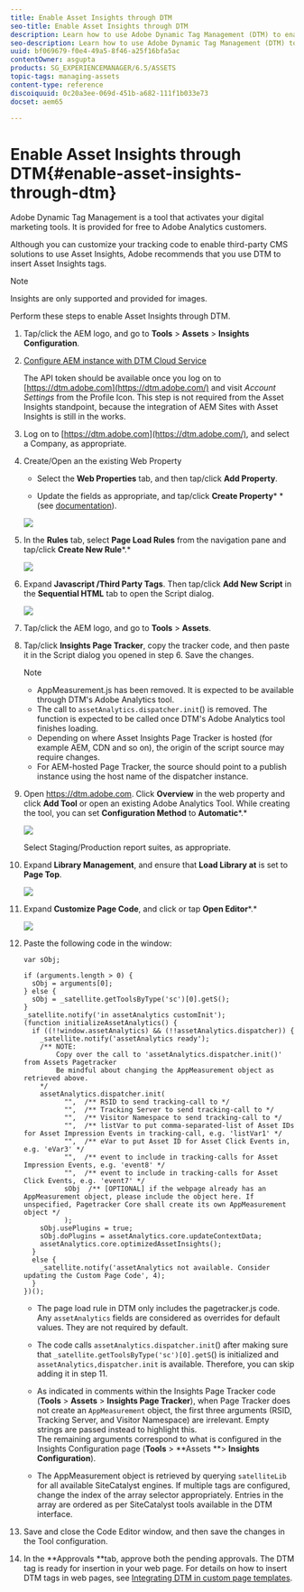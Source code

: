 ```yaml
---
title: Enable Asset Insights through DTM
seo-title: Enable Asset Insights through DTM
description: Learn how to use Adobe Dynamic Tag Management (DTM) to enable Asset Insights.
seo-description: Learn how to use Adobe Dynamic Tag Management (DTM) to enable Asset Insights.
uuid: bf069679-f0e4-49a5-8f46-a25f16bfa5ac
contentOwner: asgupta
products: SG_EXPERIENCEMANAGER/6.5/ASSETS
topic-tags: managing-assets
content-type: reference
discoiquuid: 0c20a3ee-069d-451b-a682-111f1b033e73
docset: aem65

---
```


# Enable Asset Insights through DTM{#enable-asset-insights-through-dtm}

Adobe Dynamic Tag Management is a tool that activates your digital marketing tools. It is provided for free to Adobe Analytics customers.

Although you can customize your tracking code to enable third-party CMS solutions to use Asset Insights, Adobe recommends that you use DTM to insert Asset Insights tags.

>[!NOTE]
>
>Insights are only supported and provided for images.

Perform these steps to enable Asset Insights through DTM.

1. Tap/click the AEM logo, and go to **Tools** &gt; **Assets** &gt; **Insights Configuration**.
1. [Configure AEM instance with DTM Cloud Service](/sites/administering/using/dtm.md)

   The API token should be available once you log on to [https://dtm.adobe.com](https://dtm.adobe.com/) and visit *Account Settings* from the Profile Icon. This step is not required from the Asset Insights standpoint, because the integration of AEM Sites with Asset Insights is still in the works.

1. Log on to [https://dtm.adobe.com](https://dtm.adobe.com/), and select a Company, as appropriate.
1. Create/Open an the existing Web Property

    * Select the **Web Properties** tab, and then tap/click **Add Property**.
    
    * Update the fields as appropriate, and tap/click **Create Property*** *(see [documentation](https://helpx.adobe.com/experience-manager/using/dtm.html)).

   ![](assets/chlimage_1-57.png)

1. In the **Rules** tab, select **Page Load Rules** from the navigation pane and tap/click **Create New Rule***.*

   ![](assets/chlimage_1-58.png)

1. Expand **Javascript /Third Party Tags**. Then tap/click **Add New Script** in the **Sequential HTML** tab to open the Script dialog.

   ![](assets/chlimage_1-59.png)

1. Tap/click the AEM logo, and go to **Tools** &gt; **Assets**.
1. Tap/click **Insights Page Tracker**, copy the tracker code, and then paste it in the Script dialog you opened in step 6. Save the changes.

   >[!NOTE]
   >
   >
   >    
   >    
   >    * AppMeasurement.js has been removed. It is expected to be available through DTM's Adobe Analytics tool.
   >    * The call to `assetAnalytics.dispatcher.init`() is removed. The function is expected to be called once DTM's Adobe Analytics tool finishes loading.
   >    * Depending on where Asset Insights Page Tracker is hosted (for example AEM, CDN and so on), the origin of the script source may require changes.
   >    * For AEM-hosted Page Tracker, the source should point to a publish instance using the host name of the dispatcher instance.
   >    
   >

1. Open https://dtm.adobe.com. Click **Overview** in the web property and click **Add Tool** or open an existing Adobe Analytics Tool. While creating the tool, you can set **Configuration Method** to **Automatic***.*

   ![](assets/chlimage_1-60.png)

   Select Staging/Production report suites, as appropriate.

1. Expand **Library Management**, and ensure that **Load Library at** is set to **Page Top**.

   ![](assets/chlimage_1-61.png)

1. Expand **Customize Page Code**, and click or tap **Open Editor***.*

   ![](assets/chlimage_1-62.png)

1. Paste the following code in the window:

   ```
   var sObj;
    
   if (arguments.length > 0) {
     sObj = arguments[0];
   } else {
     sObj = _satellite.getToolsByType('sc')[0].getS();
   }
   _satellite.notify('in assetAnalytics customInit');
   (function initializeAssetAnalytics() {
     if ((!!window.assetAnalytics) && (!!assetAnalytics.dispatcher)) {
       _satellite.notify('assetAnalytics ready');
       /** NOTE:
           Copy over the call to 'assetAnalytics.dispatcher.init()' from Assets Pagetracker
           Be mindful about changing the AppMeasurement object as retrieved above.
       */
       assetAnalytics.dispatcher.init(
             "",  /** RSID to send tracking-call to */
             "",  /** Tracking Server to send tracking-call to */
             "",  /** Visitor Namespace to send tracking-call to */
             "",  /** listVar to put comma-separated-list of Asset IDs for Asset Impression Events in tracking-call, e.g. 'listVar1' */
             "",  /** eVar to put Asset ID for Asset Click Events in, e.g. 'eVar3' */
             "",  /** event to include in tracking-calls for Asset Impression Events, e.g. 'event8' */
             "",  /** event to include in tracking-calls for Asset Click Events, e.g. 'event7' */
             sObj  /** [OPTIONAL] if the webpage already has an AppMeasurement object, please include the object here. If unspecified, Pagetracker Core shall create its own AppMeasurement object */
             );
       sObj.usePlugins = true;
       sObj.doPlugins = assetAnalytics.core.updateContextData;
       assetAnalytics.core.optimizedAssetInsights();
     }
     else {
       _satellite.notify('assetAnalytics not available. Consider updating the Custom Page Code', 4);
     }
   })();
   ```

    * The page load rule in DTM only includes the pagetracker.js code. Any `assetAnalytics` fields are considered as overrides for default values. They are not required by default.
    * The code calls `assetAnalytics.dispatcher.init`() after making sure that `_satellite.getToolsByType('sc')[0].getS`() is initialized and `assetAnalytics,dispatcher.init` is available. Therefore, you can skip adding it in step 11.
    
    * As indicated in comments within the Insights Page Tracker code (**Tools** > **Assets** > **Insights Page Tracker**), when Page Tracker does not create an `AppMeasurement` object, the first three arguments (RSID, Tracking Server, and Visitor Namespace) are irrelevant. Empty strings are passed instead to highlight this.  
      The remaining arguments correspond to what is configured in the Insights Configuration page (**Tools** &gt; **Assets **&gt; **Insights Configuration**).
    
    * The AppMeasurement object is retrieved by querying `satelliteLib` for all available SiteCatalyst engines. If multiple tags are configured, change the index of the array selector appropriately. Entries in the array are ordered as per SiteCatalyst tools available in the DTM interface.

1. Save and close the Code Editor window, and then save the changes in the Tool configuration.
1. In the **Approvals **tab, approve both the pending approvals. The DTM tag is ready for insertion in your web page. For details on how to insert DTM tags in web pages, see [Integrating DTM in custom page templates](https://blogs.adobe.com/experiencedelivers/experience-management/integrating-dtm-custom-aem6-page-template/).


